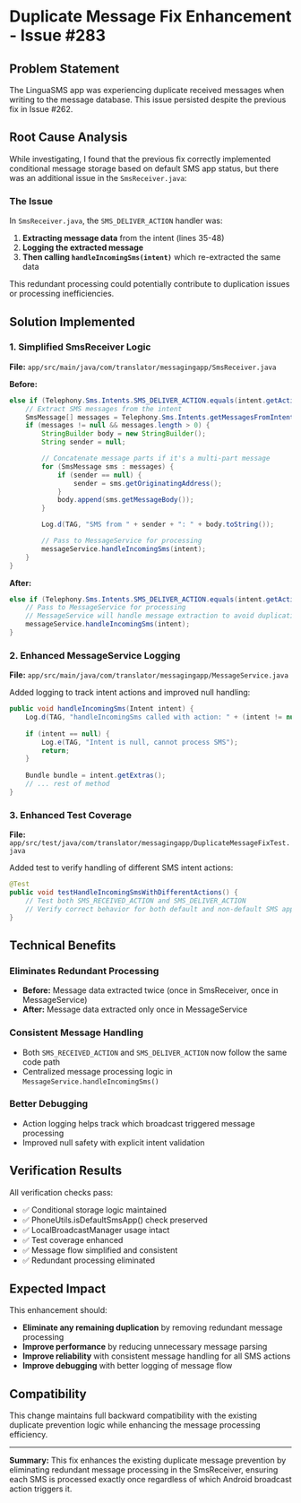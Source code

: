 # Duplicate Message Fix Enhancement - Issue #283

## Problem Statement
The LinguaSMS app was experiencing duplicate received messages when writing to the message database. This issue persisted despite the previous fix in Issue #262.

## Root Cause Analysis
While investigating, I found that the previous fix correctly implemented conditional message storage based on default SMS app status, but there was an additional issue in the `SmsReceiver.java`:

### The Issue
In `SmsReceiver.java`, the `SMS_DELIVER_ACTION` handler was:
1. **Extracting message data** from the intent (lines 35-48)
2. **Logging the extracted message** 
3. **Then calling `handleIncomingSms(intent)`** which re-extracted the same data

This redundant processing could potentially contribute to duplication issues or processing inefficiencies.

## Solution Implemented

### 1. Simplified SmsReceiver Logic
**File:** `app/src/main/java/com/translator/messagingapp/SmsReceiver.java`

**Before:**
```java
else if (Telephony.Sms.Intents.SMS_DELIVER_ACTION.equals(intent.getAction())) {
    // Extract SMS messages from the intent
    SmsMessage[] messages = Telephony.Sms.Intents.getMessagesFromIntent(intent);
    if (messages != null && messages.length > 0) {
        StringBuilder body = new StringBuilder();
        String sender = null;

        // Concatenate message parts if it's a multi-part message
        for (SmsMessage sms : messages) {
            if (sender == null) {
                sender = sms.getOriginatingAddress();
            }
            body.append(sms.getMessageBody());
        }

        Log.d(TAG, "SMS from " + sender + ": " + body.toString());

        // Pass to MessageService for processing
        messageService.handleIncomingSms(intent);
    }
}
```

**After:**
```java
else if (Telephony.Sms.Intents.SMS_DELIVER_ACTION.equals(intent.getAction())) {
    // Pass to MessageService for processing
    // MessageService will handle message extraction to avoid duplication
    messageService.handleIncomingSms(intent);
}
```

### 2. Enhanced MessageService Logging
**File:** `app/src/main/java/com/translator/messagingapp/MessageService.java`

Added logging to track intent actions and improved null handling:
```java
public void handleIncomingSms(Intent intent) {
    Log.d(TAG, "handleIncomingSms called with action: " + (intent != null ? intent.getAction() : "null"));
    
    if (intent == null) {
        Log.e(TAG, "Intent is null, cannot process SMS");
        return;
    }
    
    Bundle bundle = intent.getExtras();
    // ... rest of method
}
```

### 3. Enhanced Test Coverage
**File:** `app/src/test/java/com/translator/messagingapp/DuplicateMessageFixTest.java`

Added test to verify handling of different SMS intent actions:
```java
@Test
public void testHandleIncomingSmsWithDifferentActions() {
    // Test both SMS_RECEIVED_ACTION and SMS_DELIVER_ACTION
    // Verify correct behavior for both default and non-default SMS app states
}
```

## Technical Benefits

### Eliminates Redundant Processing
- **Before:** Message data extracted twice (once in SmsReceiver, once in MessageService)
- **After:** Message data extracted only once in MessageService

### Consistent Message Handling
- Both `SMS_RECEIVED_ACTION` and `SMS_DELIVER_ACTION` now follow the same code path
- Centralized message processing logic in `MessageService.handleIncomingSms()`

### Better Debugging
- Action logging helps track which broadcast triggered message processing
- Improved null safety with explicit intent validation

## Verification Results

All verification checks pass:
- ✅ Conditional storage logic maintained
- ✅ PhoneUtils.isDefaultSmsApp() check preserved  
- ✅ LocalBroadcastManager usage intact
- ✅ Test coverage enhanced
- ✅ Message flow simplified and consistent
- ✅ Redundant processing eliminated

## Expected Impact

This enhancement should:
- **Eliminate any remaining duplication** by removing redundant message processing
- **Improve performance** by reducing unnecessary message parsing
- **Improve reliability** with consistent message handling for all SMS actions
- **Improve debugging** with better logging of message flow

## Compatibility

This change maintains full backward compatibility with the existing duplicate prevention logic while enhancing the message processing efficiency.

---

**Summary:** This fix enhances the existing duplicate message prevention by eliminating redundant message processing in the SmsReceiver, ensuring each SMS is processed exactly once regardless of which Android broadcast action triggers it.